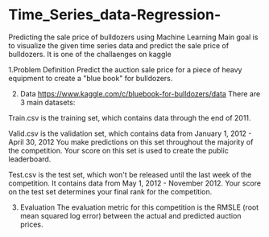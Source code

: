 # Time_Series_data-Regression-
Predicting the sale price of bulldozers using Machine Learning
Main goal is to visualize the given time series data and predict the sale price of bulldozers. It is one of the challaenges on kaggle

1.Problem Definition
Predict the auction sale price for a piece of heavy equipment to create a "blue book" for bulldozers.

2. Data
https://www.kaggle.com/c/bluebook-for-bulldozers/data There are 3 main datasets:

Train.csv is the training set, which contains data through the end of 2011.

Valid.csv is the validation set, which contains data from January 1, 2012 - April 30, 2012 You make predictions on this set throughout the majority of the competition. Your score on this set is used to create the public leaderboard.

Test.csv is the test set, which won't be released until the last week of the competition. It contains data from May 1, 2012 - November 2012. Your score on the test set determines your final rank for the competition.

3. Evaluation
The evaluation metric for this competition is the RMSLE (root mean squared log error) between the actual and predicted auction prices.

